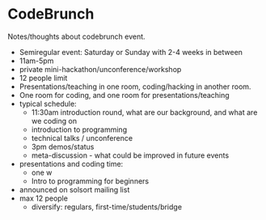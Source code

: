 # CodeBrunch

Notes/thoughts about codebrunch event.

- Semiregular event: Saturday or Sunday with 2-4 weeks in between
- 11am-5pm
- private mini-hackathon/unconference/workshop
- 12 people limit
- Presentations/teaching in one room, coding/hacking in another room.
- One room for coding, and one room for presentations/teaching
- typical schedule:
    - 11:30am introduction round, what are our background, and what are we coding on
    - introduction to programming
    - technical talks / unconference
    - 3pm demos/status
    - meta-discussion - what could be improved in future events
- presentations and coding time:
    - one w
    - Intro to programming for beginners
- announced on solsort mailing list
- max 12 people
    - diversify: regulars, first-time/students/bridge
